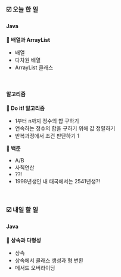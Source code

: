 ### ☑️  오늘 한 일
#### Java
<strong>📌 배열과 ArrayList</strong>
  - 배열
  - 다차원 배열
  - ArrayList 클래스 

<br>

#### 알고리즘
<strong>📖 Do it! 알고리즘</strong>
  - 1부터 n까지 정수의 합 구하기
  - 연속하는 정수의 합을 구하기 위해 값 정렬하기
  - 반복과정에서 조건 판단하기 1

<strong>🥉 백준</strong>
  - A/B
  - 사칙연산
  - ??!
  - 1998년생인 내 태국에서는 2541년생?!

<br>

### ☑️  내일 할 일
#### Java
<strong>📌 상속과 다형성</strong>
  - 상속
  - 상속에서 클래스 생성과 형 변환
  - 메서드 오버라이딩

<br>